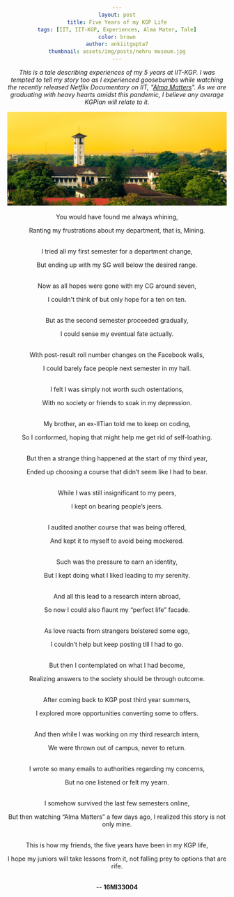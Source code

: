 ```yaml
---
layout: post
title: Five Years of my KGP Life
tags: [IIT, IIT-KGP, Experiences, Alma Mater, Tale]
color: brown
author: ankiitgupta7
thumbnail: assets/img/posts/nehru museum.jpg
---
```

<head> 
        <style> 
            body { 
                text-align:center; 
            }
        </style> 

</head>

*This is a tale describing experiences of my 5 years at IIT-KGP. I was tempted to tell my story too as I experienced goosebumbs while watching the recently released Netflix Documentary on IIT, "[Alma Matters](https://www.netflix.com/title/81368109)". As we are graduating with heavy hearts amidst this pandemic, I believe any average KGPian will relate to it.*

![alt text](https://raw.githubusercontent.com/ankiitgupta7/ankiitgupta7.github.io/master/assets/img/posts/nehru%20museum.jpg)


You would have found me always whining,

Ranting my frustrations about my department, that is, Mining.

\
I tried all my first semester for a department change,

But ending up with my SG well below the desired range.

\
Now as all hopes were gone with my CG around seven,

I couldn't think of but only hope for a ten on ten.

\
But as the second semester proceeded gradually,

I could sense my eventual fate actually.

\
With post-result roll number changes on the Facebook walls,

I could barely face people next semester in my hall.

\
I felt I was simply not worth such ostentations,

With no society or friends to soak in my depression.

\
My brother, an ex-IITian told me to keep on coding,

So I conformed, hoping that might help me get rid of self-loathing.

\
But then a strange thing happened at the start of my third year,

Ended up choosing a course that didn’t seem like I had to bear.

\
While I was still insignificant to my peers,

I kept on bearing people’s jeers.

\
I audited another course that was being offered,

And kept it to myself to avoid being mockered.

\
Such was the pressure to earn an identity,

But I kept doing what I liked leading to my serenity.

\
And all this lead to a research intern abroad,

So now I could also flaunt my “perfect life” facade.

\
As love reacts from strangers bolstered some ego,

I couldn’t help but keep posting till I had to go.

\
But then I contemplated on what I had become,

Realizing answers to the society should be through outcome.

\
After coming back to KGP post third year summers,

I explored more opportunities converting some to offers.

\
And then while I was working on my third research intern,

We were thrown out of campus, never to return.

\
I wrote so many emails to authorities regarding my concerns,

But no one listened or felt my yearn.

\
I somehow survived the last few semesters online,

But then watching “Alma Matters” a few days ago, I realized this story is not only mine.

\
This is how my friends, the five years have been in my KGP life,

I hope my juniors will take lessons from it, not falling prey to options that are rife. 

\
-- **16MI33004**
